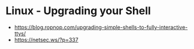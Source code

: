 # Linux - Upgrading your Shell

* https://blog.ropnop.com/upgrading-simple-shells-to-fully-interactive-ttys/
* https://netsec.ws/?p=337
